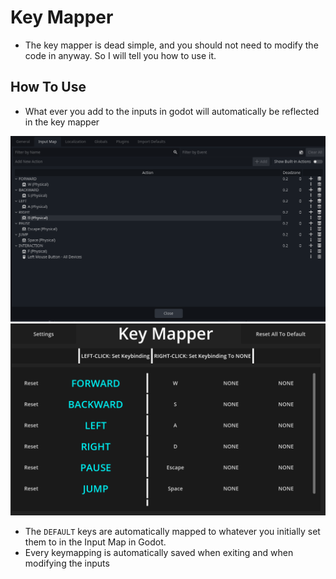 # Key Mapper
- The key mapper is dead simple, and you should not need to modify the code in anyway. So I will tell you how to use it.

## How To Use
- What ever you add to the inputs in godot will automatically be reflected in the key mapper

![Keymappings](assets/keymappings.png)
![Keymappings](assets/keymappings-menu.png)

- The `DEFAULT` keys are automatically mapped to whatever you initially set them to in the Input Map in Godot.
- Every keymapping is automatically saved when exiting and when modifying the inputs
